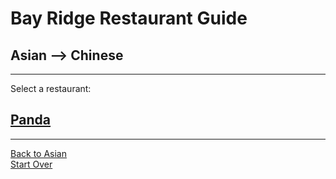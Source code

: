 # Bay Ridge Restaurant Guide
## Asian --> Chinese
---
Select a restaurant:
## [Panda](https://www.pandabrooklyn.com/)
---
[Back to Asian](../asian)  
[Start Over](../home.md)